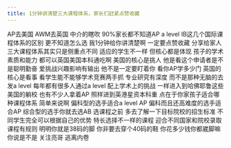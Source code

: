 ```yaml
---
title: 1分钟讲清楚三大课程体系，家长们赶紧点赞收藏
---
```

AP去美国
AWM去英国
中介的瞎吹
90%家长都不知道AP a level
IB这几个国际课程体系的区别
更不知道怎么选
我1分钟给你讲清楚啊
一定要点赞收藏
分享给家人
三大课程体系其实只是侧重点不同
适应的学生不一样
但核心都是体现
孩子的学术素质和能力
都可以英国美国本科通吃啊
美国的核心是挑人
他是看这个申请者是不是聪明勤奋
爱挑战兴趣影响有输出
他不是一定要盯着你
看你AP学多少门
英国的核心是看事
看学生能不能够学术竞赛两手抓
专业研究有深度
而不是那种无脑的去发a level
每年都有很多人通过a level
配上学术上的挑战
一样进入到哈佛耶鲁这些美国的躺校
也有不少人拿着AP
照样进到英港星资本科重
点在于你家孩子适合哪种课程体系
简单来说啊
偏科型的选手适合a level AP
偏科而且还高难度的选手适合AP
综合型的选手你就去选AB
选课程之前
多去了解一下目标院校的招生标准
不同学生完全可以根据自己的优势
特长选择不一样的课程
迎合不同国家和院校录取
课程有规则
明明你就是38码的脚
你非要去穿个40码的鞋
你花多少钱你都崴脚嘛
你说是不是
关注亮哥
逃离内卷
